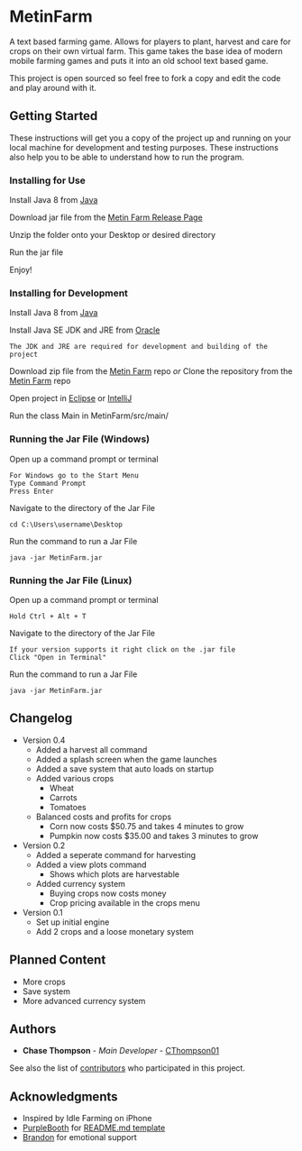 # MetinFarm
A text based farming game. Allows for players to plant, harvest and care for crops on their own virtual farm. This game takes the base idea of modern mobile farming games and puts it into an old school text based game.

This project is open sourced so feel free to fork a copy and edit the code and play around with it.

## Getting Started

These instructions will get you a copy of the project up and running on your local machine for development and testing purposes. These instructions also help you to be able to understand how to run the program.

### Installing for Use

Install Java 8 from <a href="https://java.com/en/download/">Java</a>

Download jar file from the <a href="https://github.com/CThompson01/MetinFarm/releases">Metin Farm Release Page</a>

Unzip the folder onto your Desktop or desired directory

Run the jar file

Enjoy!

### Installing for Development

Install Java 8 from <a href="https://java.com/en/download/">Java</a>

Install Java SE JDK and JRE from <a href="http://www.oracle.com/technetwork/java/javase/downloads/index.html">Oracle</a>
```
The JDK and JRE are required for development and building of the project
```

Download zip file from the <a href="https://github.com/CThompson01/MetinFarm">Metin Farm</a> repo 
*or* 
Clone the repository from the <a href="https://github.com/CThompson01/MetinFarm">Metin Farm</a> repo

Open project in <a href="https://www.eclipse.org/downloads/">Eclipse</a> or <a href="https://www.jetbrains.com/idea/download/">IntelliJ</a>

Run the class Main in MetinFarm/src/main/

### Running the Jar File (Windows)

Open up a command prompt or terminal
```
For Windows go to the Start Menu
Type Command Prompt
Press Enter
```
Navigate to the directory of the Jar File
```
cd C:\Users\username\Desktop
```
Run the command to run a Jar File
```
java -jar MetinFarm.jar
```


### Running the Jar File (Linux)

Open up a command prompt or terminal
```
Hold Ctrl + Alt + T
```
Navigate to the directory of the Jar File
```
If your version supports it right click on the .jar file
Click "Open in Terminal"
```
Run the command to run a Jar File
```
java -jar MetinFarm.jar
```


## Changelog
* Version 0.4
  - Added a harvest all command
  - Added a splash screen when the game launches
  - Added a save system that auto loads on startup
  - Added various crops
    - Wheat
    - Carrots
    - Tomatoes
  - Balanced costs and profits for crops
    - Corn now costs $50.75 and takes 4 minutes to grow
    - Pumpkin now costs $35.00 and takes 3 minutes to grow
* Version 0.2
  - Added a seperate command for harvesting
  - Added a view plots command
    - Shows which plots are harvestable
  - Added currency system
    - Buying crops now costs money
    - Crop pricing available in the crops menu
* Version 0.1
  - Set up initial engine
  - Add 2 crops and a loose monetary system
  
## Planned Content
 * More crops
 * Save system
 * More advanced currency system
 
## Authors

* **Chase Thompson** - *Main Developer* - [CThompson01](https://github.com/CThompson01)

See also the list of [contributors](https://github.com/CThompson01/MetinFarm/contributors) who participated in this project.


## Acknowledgments

* Inspired by Idle Farming on iPhone
* [PurpleBooth](https://gist.github.com/PurpleBooth) for [README.md template](https://gist.github.com/PurpleBooth/109311bb0361f32d87a2)
* [Brandon](https://github.com/bqrichards) for emotional support
